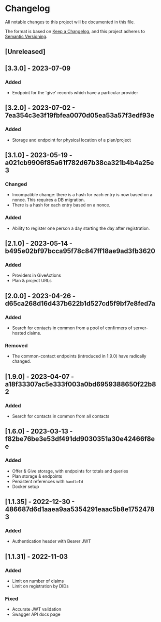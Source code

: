 # Changelog
All notable changes to this project will be documented in this file.

The format is based on [Keep a Changelog](https://keepachangelog.com/en/1.0.0/),
and this project adheres to [Semantic Versioning](https://semver.org/spec/v2.0.0.html).




## [Unreleased]




## [3.3.0] - 2023-07-09

### Added
- Endpoint for the 'give' records which have a particular provider





## [3.2.0] - 2023-07-02 - 7ea354c3e3f19fbfea0070d05ea53a57f3edf93e

### Added
- Storage and endpoint for physical location of a plan/project





## [3.1.0] - 2023-05-19 - a021cb9906f85a61f782d67b38ca321b4b4a25e3

### Changed
- Incompatible change: there is a hash for each entry is now based on a nonce. This requires a DB migration.
- There is a hash for each entry based on a nonce.

### Added
- Ability to register one person a day starting the day after registration.





## [2.1.0] - 2023-05-14 - b495e02bf97bcca95f78c847ff18ae9ad3fb3620

### Added
- Providers in GiveActions
- Plan & project URLs




## [2.0.0] - 2023-04-26 - d65ca268d16d437b622b1d527cd5f9bf7e8fed7a

### Added
- Search for contacts in common from a pool of confirmers of server-hosted claims.

### Removed
- The common-contact endpoints (introduced in 1.9.0) have radically changed.




## [1.9.0] - 2023-04-07 - a18f33307ac5e333f003a0bd6959388650f22b82

### Added
- Search for contacts in common from all contacts




## [1.6.0] - 2023-03-13 - f82be76be3e53df491dd9030351a30e42466f8ee

### Added
- Offer & Give storage, with endpoints for totals and queries
- Plan storage & endpoints
- Persistent references with `handleId`
- Docker setup




## [1.1.35] - 2022-12-30 - 486687d6d1aaea9aa5354291eaac5b8e17524783

### Added
- Authentication header with Bearer JWT




## [1.1.31] - 2022-11-03

### Added
- Limit on number of claims
- Limit on registration by DIDs

### Fixed
- Accurate JWT validation
- Swagger API docs page

